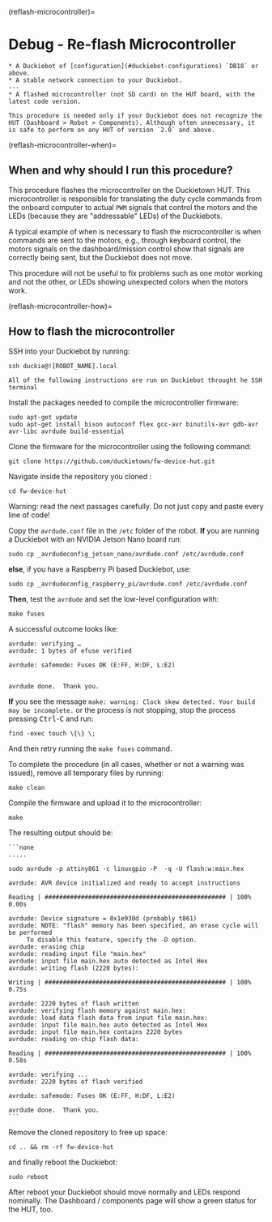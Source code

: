 (reflash-microcontroller)=
# Debug - Re-flash Microcontroller

```{needget}
* A Duckiebot of [configuration](#duckiebot-configurations) `DB18` or above.
* A stable network connection to your Duckiebot.
---
* A flashed microcontroller (not SD card) on the HUT board, with the latest code version.
```

```{warning}
This procedure is needed only if your Duckiebot does not recognize the HUT (Dashboard > Robot > Components). Although often unnecessary, it is safe to perform on any HUT of version `2.0` and above.   
```

(reflash-microcontroller-when)=
## When and why should I run this procedure?

This procedure flashes the microcontroller on the Duckietown HUT. This microcontroller is responsible for translating the duty cycle commands from the onboard computer to actual `PWM` signals that control the motors and the LEDs (because they are "addressable" LEDs) of the Duckiebots.

A typical example of when is necessary to flash the microcontroller is when commands are sent to the motors, e.g., through keyboard control, the motors signals on the dashboard/mission control show that signals are correctly being sent, but the Duckiebot does not move.  

This procedure will not be useful to fix problems such as one motor working and not the other, or LEDs showing unexpected colors when the motors work.

(reflash-microcontroller-how)=
## How to flash the microcontroller

SSH into your Duckiebot by running:

    ssh duckie@![ROBOT_NAME].local


```{note}
All of the following instructions are run on Duckiebot throught he SSH terminal
```


Install the packages needed to compile the microcontroller firmware:

    sudo apt-get update
    sudo apt-get install bison autoconf flex gcc-avr binutils-avr gdb-avr avr-libc avrdude build-essential

Clone the firmware for the microcontroller using the following command:

    git clone https://github.com/duckietown/fw-device-hut.git

Navigate inside the repository you cloned :

    cd fw-device-hut

Warning: read the next passages carefully. Do not just copy and paste every line of code!

Copy the `avrdude.conf` file in the `/etc` folder of the robot. **If** you are running a Duckiebot with an NVIDIA Jetson Nano board run:

    sudo cp _avrdudeconfig_jetson_nano/avrdude.conf /etc/avrdude.conf
    
**else**, if you have a Raspberry Pi based Duckiebot, use:

    sudo cp _avrdudeconfig_raspberry_pi/avrdude.conf /etc/avrdude.conf
    
**Then**, test the `avrdude` and set the low-level configuration with:

    make fuses

A successful outcome looks like:

    avrdude: verifying …
    avrdude: 1 bytes of efuse verified

    avrdude: safemode: Fuses OK (E:FF, H:DF, L:E2)


    avrdude done.  Thank you.

**If** you see the message `make: warning: Clock skew detected. Your build may be incomplete.` or the process is not stopping, stop the process pressing <kbd>Ctrl</kbd>-<kbd>C</kbd> and run:

    find -exec touch \{\} \;

And then retry running the `make fuses` command.


To complete the procedure (in all cases, whether or not a warning was issued), remove all temporary files by running:

    make clean

Compile the firmware and upload it to the microcontroller:

    make

The resulting output should be:

    ```none
    .....

    sudo avrdude -p attiny861 -c linuxgpio -P  -q -U flash:w:main.hex

    avrdude: AVR device initialized and ready to accept instructions

    Reading | ################################################## | 100% 0.00s

    avrdude: Device signature = 0x1e930d (probably t861)
    avrdude: NOTE: "flash" memory has been specified, an erase cycle will be performed
         To disable this feature, specify the -D option.
    avrdude: erasing chip
    avrdude: reading input file "main.hex"
    avrdude: input file main.hex auto detected as Intel Hex
    avrdude: writing flash (2220 bytes):

    Writing | ################################################## | 100% 0.75s

    avrdude: 2220 bytes of flash written
    avrdude: verifying flash memory against main.hex:
    avrdude: load data flash data from input file main.hex:
    avrdude: input file main.hex auto detected as Intel Hex
    avrdude: input file main.hex contains 2220 bytes
    avrdude: reading on-chip flash data:

    Reading | ################################################## | 100% 0.58s

    avrdude: verifying ...
    avrdude: 2220 bytes of flash verified

    avrdude: safemode: Fuses OK (E:FF, H:DF, L:E2)

    avrdude done.  Thank you.
    ```

Remove the cloned repository to free up space:

    cd .. && rm -rf fw-device-hut


and finally reboot the Duckiebot:

    sudo reboot

After reboot your Duckiebot should move normally and LEDs respond nominally. The Dashboard / components page will show a green status for the HUT, too.
